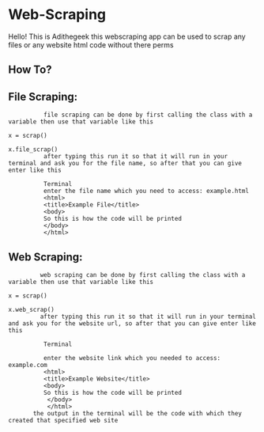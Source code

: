 # Web-Scraping

Hello! This is Adithegeek this webscraping app can be used to scrap any files or any website html code without there perms

How To?
-------

File Scraping:
--------------
              file scraping can be done by first calling the class with a variable then use that variable like this 
                                                                                                                     x = scrap()
                                                                                                                     x.file_scrap()
              after typing this run it so that it will run in your terminal and ask you for the file name, so after that you can give enter like this

              Terminal
              enter the file name which you need to access: example.html
              <html>
              <title>Example File</title>
              <body>
              So this is how the code will be printed
              </body>
              </html>

                                                                                                           


Web Scraping:
-------------
             web scraping can be done by first calling the class with a variable then use that variable like this
                                                                                                                  x = scrap()
                                                                                                                  x.web_scrap()
             after typing this run it so that it will run in your terminal and ask you for the website url, so after that you can give enter like this
                                                                                                         
              Terminal

              enter the website link which you needed to access: example.com
              <html>
              <title>Example Website</title>
              <body>
              So this is how the code will be printed
               </body>
               </html>
           the output in the terminal will be the code with which they created that specified web site
